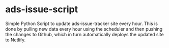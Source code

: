 # ads-issue-script
Simple Python Script to update ads-issue-tracker site every hour. This is done by pulling new data every hour using the scheduler and then pushing the changes to Github, which in turn automatically deploys the updated site to Netlify.
